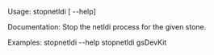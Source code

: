 Usage: stopnetldi [ --help] <stone-name>
	
Documentation:
Stop the netldi process for the given stone.

Examples:
    stopnetldi --help
    stopnetldi gsDevKit
